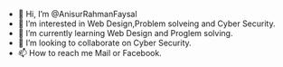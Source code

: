 - 👋 Hi, I’m @AnisurRahmanFaysal
- 👀 I’m interested in Web Design,Problem solveing and Cyber Security.
- 🌱 I’m currently learning Web Design and Proglem solving.
- 💞️ I’m looking to collaborate on Cyber Security.
- 📫 How to reach me Mail or Facebook.

<!---
AnisurRahmanFaysal/AnisurRahmanFaysal is a ✨ special ✨ repository because its `README.md` (this file) appears on your GitHub profile.
You can click the Preview link to take a look at your changes.
--->
